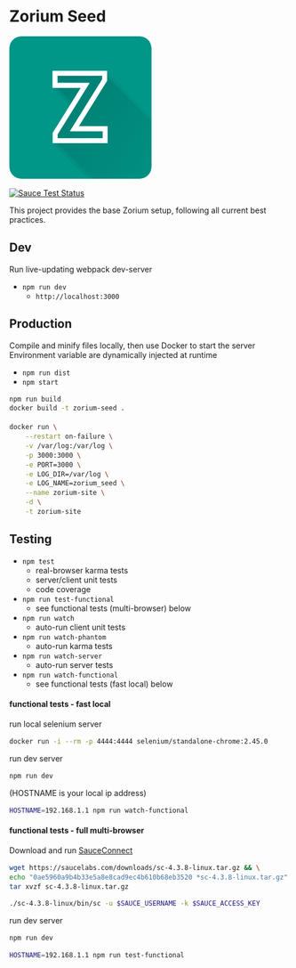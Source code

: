 # Zorium Seed

![zorium](./src/static/images/zorium_icon_256.png)


[![Sauce Test Status](https://saucelabs.com/browser-matrix/Zolmeister.svg)](https://saucelabs.com/u/Zolmeister)

This project provides the base Zorium setup, following all current best practices.  

## Dev

Run live-updating webpack dev-server

  - `npm run dev`
    - `http://localhost:3000`


## Production

Compile and minify files locally, then use Docker to start the server  
Environment variable are dynamically injected at runtime

  - `npm run dist`
  - `npm start`

```bash
npm run build
docker build -t zorium-seed .

docker run \
    --restart on-failure \
    -v /var/log:/var/log \
    -p 3000:3000 \
    -e PORT=3000 \
    -e LOG_DIR=/var/log \
    -e LOG_NAME=zorium_seed \
    --name zorium-site \
    -d \
    -t zorium-site
```

## Testing

  - `npm test`
    - real-browser karma tests
    - server/client unit tests
    - code coverage
  - `npm run test-functional`
    - see functional tests (multi-browser) below
  - `npm run watch`
    - auto-run client unit tests
  - `npm run watch-phantom`
    - auto-run karma tests
  - `npm run watch-server`
    - auto-run server tests
  - `npm run watch-functional`
    - see functional tests (fast local) below

#### functional tests - fast local

run local selenium server  

```bash
docker run -i --rm -p 4444:4444 selenium/standalone-chrome:2.45.0
```

run dev server

```bash
npm run dev
```

(HOSTNAME is your local ip address)  

```bash
HOSTNAME=192.168.1.1 npm run watch-functional
```

#### functional tests - full multi-browser

Download and run [SauceConnect](https://docs.saucelabs.com/reference/sauce-connect/)  

```bash
wget https://saucelabs.com/downloads/sc-4.3.8-linux.tar.gz && \
echo "0ae5960a9b4b33e5a8e8cad9ec4b610b68eb3520 *sc-4.3.8-linux.tar.gz" | sha1sum -c - && \
tar xvzf sc-4.3.8-linux.tar.gz
```

```bash
./sc-4.3.8-linux/bin/sc -u $SAUCE_USERNAME -k $SAUCE_ACCESS_KEY
```

run dev server

```bash
npm run dev
```

```bash
HOSTNAME=192.168.1.1 npm run test-functional
```

